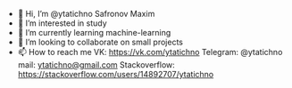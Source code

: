 - 👋 Hi, I’m @ytatichno
Safronov Maxim
- 👀 I’m interested in study 
- 🌱 I’m currently learning machine-learning
- 💞️ I’m looking to collaborate on small projects
- 📫 How to reach me
VK: https://vk.com/ytatichno
Telegram: @ytatichno
mail: ytatichno@gmail.com
Stackoverflow: https://stackoverflow.com/users/14892707/ytatichno

<!---
ytatichno/ytatichno is a ✨ special ✨ repository because its `README.md` (this file) appears on your GitHub profile.
You can click the Preview link to take a look at your changes.
--->
